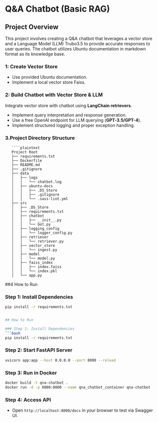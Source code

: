 # Q&A Chatbot (Basic RAG)

## Project Overview
This project involves creating a Q&A chatbot that leverages a vector store and a Language Model (LLM) Trubo3.5 to provide accurate responses to user queries. The chatbot utilizes Ubuntu documentation in markdown format as its knowledge base.

### 1: Create Vector Store
- Use provided Ubuntu documentation.
- Implement a local vector store Faiss.

### 2: Build Chatbot with Vector Store & LLM
 Integrate vector store with chatbot using **LangChain retrievers**.
- Implement query interpretation and response generation.
- Use a free OpenAI endpoint for LLM querying (**GPT-3.5/GPT-4**).
- Implement structured logging and proper exception handling.
  
### 3.Project Directory Structure

       ````plaintext
       Project Root
       ├── requirements.txt
       ├── Dockerfile
       ├── README.md
       ├── .gitignore
       ├── data
       │   ├── logs
       │   │   └── chatbot.log
       │   ├── ubuntu-docs
       │   │   ├── .DS_Store
       │   │   ├── .gitignore
       │   │   └── .sass-lint.yml
       ├── src
       │   ├── .DS_Store
       │   ├── requirements.txt
       │   ├── chatbot
       │   │   ├── __init__.py
       │   │   └── bot.py
       │   ├── logging_config
       │   │   └── logger_config.py
       │   ├── retriever
       │   │   └── retriever.py
       │   ├── vector_store
       │   │   └── ingest.py
       │   ├── model
       │   │   └── model.py
       │   ├── faiss_index
       │   │   ├── index.faiss
       │   │   └── index.pkl
       │   └── app.py



##4 How to Run

### Step 1: Install Dependencies
```bash
pip install -r requirements.txt


## How to Run

### Step 1: Install Dependencies
```bash
pip install -r requirements.txt
```

### Step 2: Start FastAPI Server
```bash
uvicorn app:app --host 0.0.0.0 --port 8000 --reload
```

### Step 3: Run in Docker
```bash
docker build -t qna-chatbot .
docker run -d -p 8000:8000 --name qna_chatbot_container qna-chatbot
```

### Step 4: Access API
- Open `http://localhost:8000/docs` in your browser to test via Swagger UI.


